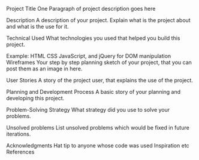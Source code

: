 Project Title
One Paragraph of project description goes here

Description
A description of your project. Explain what is the project about and what is the use for it.

Technical Used
What technologies you used that helped you build this project.

Example:
HTML
CSS
JavaScript, and jQuery for DOM manipulation
Wireframes
Your step by step planning sketch of your project, that you can post them as an image in here.

User Stories
A story of the project user, that explains the use of the project.

Planning and Development Process
A basic story of your planning and developing this project.

Problem-Solving Strategy
What strategy did you use to solve your problems.

Unsolved problems
List unsolved problems which would be fixed in future iterations.

Acknowledgments
Hat tip to anyone whose code was used
Inspiration
etc
References